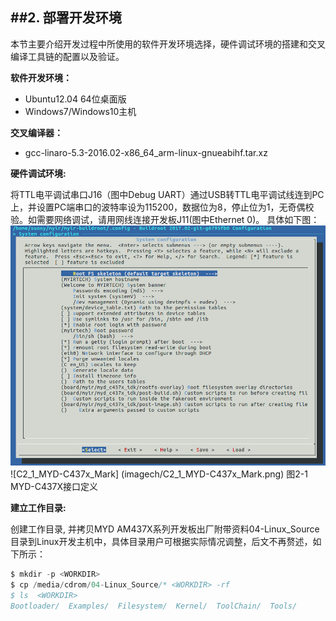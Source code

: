 ##2. 部署开发环境  
---------------------

本节主要介绍开发过程中所使用的软件开发环境选择，硬件调试环境的搭建和交叉编译工具链的配置以及验证。

**软件开发环境：**  
  * Ubuntu12.04 64位桌面版  
  * Windows7/Windows10主机

**交叉编译器：**  
  * gcc-linaro-5.3-2016.02-x86_64_arm-linux-gnueabihf.tar.xz

**硬件调试环境:**  

将TTL电平调试串口J16（图中Debug UART）通过USB转TTL电平调试线连到PC上，并设置PC端串口的波特率设为115200，数据位为8，停止位为1，无奇偶校验。如需要网络调试，请用网线连接开发板J11(图中Ethernet 0)。
具体如下图：  
![C3_3_buildroot_make_menuconfig_system_configuration](imagech/C3_3_buildroot_make_menuconfig_system_configuration.png)	
![C2_1_MYD-C437x_Mark]
(imagech/C2_1_MYD-C437x_Mark.png)
图2-1 MYD-C437X接口定义


**建立工作目录:**

创建工作目录, 并拷贝MYD AM437X系列开发板出厂附带资料04-Linux_Source目录到Linux开发主机中，<WORKDIR>具体目录用户可根据实际情况调整，后文不再赘述，如下所示：  
```c
$ mkdir -p <WORKDIR>
$ cp /media/cdrom/04-Linux_Source/* <WORKDIR> -rf
$ ls  <WORKDIR>
Bootloader/  Examples/  Filesystem/  Kernel/  ToolChain/  Tools/
```
